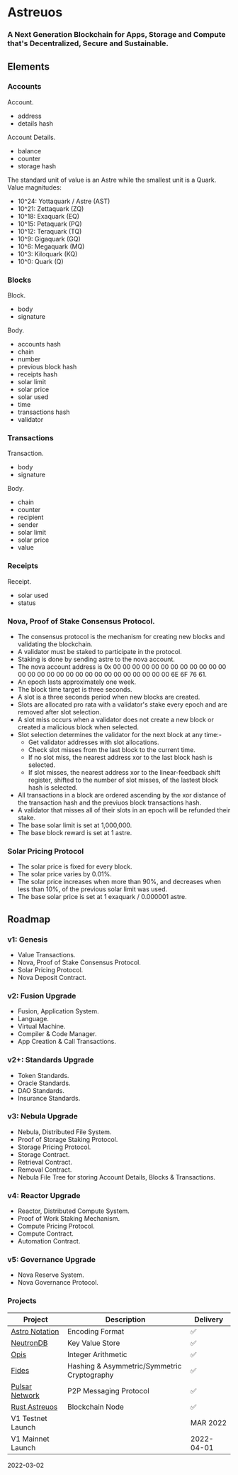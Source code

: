 
# Astreuos

### A Next Generation Blockchain for Apps, Storage and Compute that's Decentralized, Secure and Sustainable.

## Elements

### Accounts

Account.
- address
- details hash

Account Details.
- balance
- counter
- storage hash

The standard unit of value is an Astre while the smallest unit is a Quark.
Value magnitudes:
- 10^24: Yottaquark / Astre (AST)
- 10^21: Zettaquark (ZQ)
- 10^18: Exaquark (EQ)
- 10^15: Petaquark (PQ)
- 10^12: Teraquark (TQ)
- 10^9: Gigaquark (GQ)
- 10^6: Megaquark (MQ)
- 10^3: Kiloquark (KQ)
- 10^0: Quark (Q)


### Blocks

Block.
- body
- signature

Body.
- accounts hash
- chain
- number
- previous block hash
- receipts hash
- solar limit
- solar price
- solar used
- time
- transactions hash
- validator

### Transactions

Transaction.
- body
- signature

Body.
- chain
- counter
- recipient
- sender
- solar limit
- solar price
- value

### Receipts

Receipt.
- solar used
- status

### Nova, Proof of Stake Consensus Protocol.
- The consensus protocol is the mechanism for creating new blocks and validating the blockchain.
- A validator must be staked to participate in the protocol.
- Staking is done by sending astre to the nova account.
- The nova account address is 0x 00 00 00 00 00 00 00 00 00 00 00 00 00 00 00 00 00 00 00 00 00 00 00 00 00 00 00 00 6E 6F 76 61.
- An epoch lasts approximately one week.
- The block time target is three seconds.
- A slot is a three seconds period when new blocks are created.
- Slots are allocated pro rata with a validator's stake every epoch and are removed after slot selection.
- A slot miss occurs when a validator does not create a new block or created a malicious block when selected.
- Slot selection determines the validator for the next block at any time:-
    - Get validator addresses with slot allocations.
    - Check slot misses from the last block to the current time.
    - If no slot miss, the nearest address xor to the last block hash is selected.
    - If slot misses, the nearest address xor to the linear-feedback shift register, shifted to the number of slot misses, of the lastest block hash is selected.
- All transactions in a block are ordered ascending by the xor distance of the transaction hash and the previuos block transactions hash.
- A validator that misses all of their slots in an epoch will be refunded their stake.
- The base solar limit is set at 1,000,000.
- The base block reward is set at 1 astre.


### Solar Pricing Protocol
- The solar price is fixed for every block.
- The solar price varies by 0.01%.
- The solar price increases when more than 90%, and decreases when less than 10%, of the previous solar limit was used.
- The base solar price is set at 1 exaquark / 0.000001 astre.

## Roadmap

### v1: Genesis
- Value Transactions.
- Nova, Proof of Stake Consensus Protocol.
- Solar Pricing Protocol.
- Nova Deposit Contract.

### v2: Fusion Upgrade
- Fusion, Application System.
- Language.
- Virtual Machine.
- Compiler & Code Manager.
- App Creation & Call Transactions.

### v2+: Standards Upgrade
- Token Standards.
- Oracle Standards.
- DAO Standards.
- Insurance Standards.

### v3: Nebula Upgrade
- Nebula, Distributed File System.
- Proof of Storage Staking Protocol.
- Storage Pricing Protocol.
- Storage Contract.
- Retrieval Contract.
- Removal Contract.
- Nebula File Tree for storing Account Details, Blocks & Transactions.

### v4: Reactor Upgrade
- Reactor, Distributed Compute System.
- Proof of Work Staking Mechanism.
- Compute Pricing Protocol.
- Compute Contract.
- Automation Contract.

### v5: Governance Upgrade
- Nova Reserve System.
- Nova Governance Protocol.

### Projects
| Project | Description | Delivery |
|---|---|---|
| [Astro Notation](https://github.com/stelar-software/rust-astro-notation) | Encoding Format | ✅ |
| [NeutronDB](https://github.com/stelar-software/rust-neutrondb) | Key Value Store | ✅ |
| [Opis](https://github.com/stelar-software/rust-opis) | Integer Arithmetic | ✅ |
| [Fides](https://github.com/stelar-software/rust-fides) | Hashing & Asymmetric/Symmetric Cryptography | ✅ |
| [Pulsar Network](https://github.com/stelar-software/rust-pulsar-network) | P2P Messaging Protocol | ✅ |
| [Rust Astreuos](https://github.com/astreuos/rust-astreuos) | Blockchain Node | ✅ |
| V1 Testnet Launch | | MAR 2022 |
| V1 Mainnet Launch | | 2022-04-01 |

2022-03-02